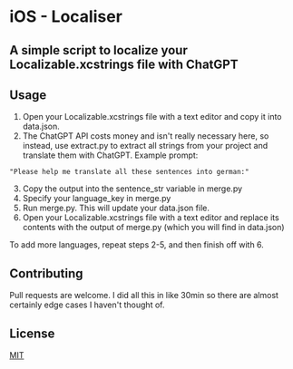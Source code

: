 # iOS - Localiser

## A simple script to localize your Localizable.xcstrings file with ChatGPT

## Usage
1. Open your Localizable.xcstrings file with a text editor and copy it into data.json.
2. The ChatGPT API costs money and isn't really necessary here, so instead, use extract.py to extract all strings from your project and translate them with ChatGPT.
Example prompt:
```
"Please help me translate all these sentences into german:"
```
3. Copy the output into the sentence_str variable in merge.py
4. Specify your language_key in merge.py
5. Run merge.py. This will update your data.json file.
6. Open your Localizable.xcstrings file with a text editor and replace its contents with the output of merge.py (which you will find in data.json)

To add more languages, repeat steps 2-5, and then finish off with 6.

## Contributing
Pull requests are welcome. I did all this in like 30min so there are almost certainly edge cases I haven't thought of.

## License
[MIT](https://choosealicense.com/licenses/mit/)
